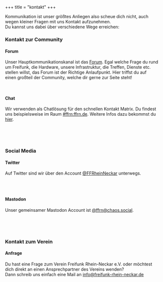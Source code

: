 +++
title = "kontakt"
+++

Kommunikation ist unser größtes Anliegen also scheue dich nicht, auch wegen kleiner Fragen mit uns Kontakt aufzunehmen.  
Du kannst uns dabei über verschiedene Wege erreichen:

### Kontakt zur Community

<div class="col-sm-6 mailform">
    <h4><i class="fab fa-discourse"></i> Forum</h4>
    <p>Unser Hauptkommunikationskanal ist das <a href="https://forum.ffrn.de">Forum</a>. Egal welche Frage du rund um Freifunk, die Hardware, unsere Infrastruktur, die Treffen, Dienste etc. stellen willst,
        das Forum ist der Richtige Anlaufpunkt. Hier triffst du auf einen großteil der Community, welche dir gerne zur Seite steht!
    </p>
</div>

<div class="col-sm-6">
    <br>
    <h4><i class="fa fa-comments"></i> Chat</h4>
    <p>Wir verwenden als Chatlösung für den schnellen Kontakt Matrix. Du findest uns beispielsweise im Raum <a href="https://matrix.to/#/#ffrn:ffrn.de">#ffrn:ffrn.de</a>. Weitere Infos dazu bekommst du <a href="https://blog.ffrn.de/ffrn-matrix-raum/">hier</a>.</p><br>
</div>

&nbsp;

### Social Media

<div class="col-sm-6 mailform">
    <h4><i class="fab fa-twitter"></i> Twitter</h4>
    <p>Auf Twitter sind wir über den Account <a target="_blank" href="https://twitter.com/FFRheinNeckar">@FFRheinNeckar</a> unterwegs.</p><br>
    <br>
</div>
<div class="col-sm-6">
    <h4><i class="fab fa-mastodon"></i> Mastodon</h4>
    <p>Unser gemeinsamer Mastodon Account ist <a target="_blank" href="https://chaos.social/@ffrn">@ffrn@chaos.social</a>.</p><br>
</div>

&nbsp;

### Kontakt zum Verein

<div class="mailform">
    <h4><i class="fa fa-question-circle"></i> Anfrage</h4>
    <p>Du hast eine Frage zum Verein Freifunk Rhein-Neckar e.V. oder möchtest dich direkt an einen Ansprechpartner des Vereins wenden? 
    <br>Dann schreib uns einfach eine Mail an <a href="mailto:info@freifunk-rhein-neckar.de">info@freifunk-rhein-neckar.de</a></p>
</div>
